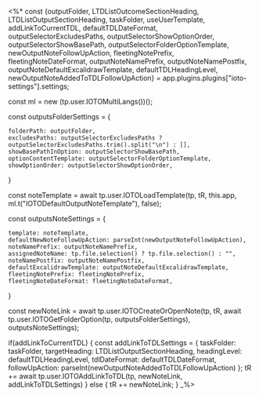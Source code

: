 <%*
const {outputFolder, LTDListOutcomeSectionHeading, LTDListOutputSectionHeading, taskFolder, useUserTemplate, addLinkToCurrentTDL, defaultTDLDateFormat, outputSelectorExcludesPaths, outputSelectorShowOptionOrder, outputSelectorShowBasePath, outputSelectorFolderOptionTemplate, newOutputNoteFollowUpAction, fleetingNotePrefix, fleetingNoteDateFormat, outputNoteNamePrefix, outputNoteNamePostfix, outputNoteDefaultExcalidrawTemplate, defaultTDLHeadingLevel, newOutputNoteAddedToTDLFollowUpAction} = app.plugins.plugins["ioto-settings"].settings;

const ml = new (tp.user.IOTOMultiLangs())();

const outputsFolderSettings = {

	folderPath: outputFolder,
    excludesPaths: outputSelectorExcludesPaths ? outputSelectorExcludesPaths.trim().split("\n") : [],
    showBasePathInOption: outputSelectorShowBasePath,
    optionContentTemplate: outputSelectorFolderOptionTemplate,
    showOptionOrder: outputSelectorShowOptionOrder,
}

const noteTemplate = await tp.user.IOTOLoadTemplate(tp, tR, this.app, ml.t("IOTODefaultOutputNoteTemplate"), false);

const outputsNoteSettings = {

	template: noteTemplate,
    defaultNewNoteFollowUpAction: parseInt(newOutputNoteFollowUpAction),
    noteNamePrefix: outputNoteNamePrefix,
    assignedNoteName: tp.file.selection() ? tp.file.selection() : "",
    noteNamePostfix: outputNoteNamePostfix,
    defaultExcalidrawTemplate: outputNoteDefaultExcalidrawTemplate,
    fleetingNotePrefix: fleetingNotePrefix,
    fleetingNoteDateFormat: fleetingNoteDateFormat,

}

const newNoteLink = await tp.user.IOTOCreateOrOpenNote(tp, tR, await tp.user.IOTOGetFolderOption(tp, outputsFolderSettings), outputsNoteSettings);

if(addLinkToCurrentTDL) {
		const addLinkToTDLSettings = {
		taskFolder: taskFolder,
		targetHeading: LTDListOutputSectionHeading,
		headingLevel: defaultTDLHeadingLevel,
		tdlDateFormat: defaultTDLDateFormat,
		followUpAction: parseInt(newOutputNoteAddedToTDLFollowUpAction)
	};
		tR += await tp.user.IOTOAddLinkToTDL(tp, newNoteLink, addLinkToTDLSettings)
	} else {
		tR += newNoteLink;
}
_%>